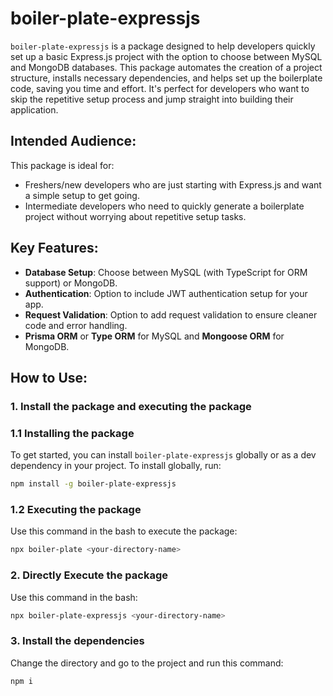 # boiler-plate-expressjs

`boiler-plate-expressjs` is a package designed to help developers quickly set up a basic Express.js project with the option to choose between MySQL and MongoDB databases. This package automates the creation of a project structure, installs necessary dependencies, and helps set up the boilerplate code, saving you time and effort. It's perfect for developers who want to skip the repetitive setup process and jump straight into building their application.

## Intended Audience:
This package is ideal for:
- Freshers/new developers who are just starting with Express.js and want a simple setup to get going.
- Intermediate developers who need to quickly generate a boilerplate project without worrying about repetitive setup tasks.

## Key Features:
- **Database Setup**: Choose between MySQL (with TypeScript for ORM support) or MongoDB.
- **Authentication**: Option to include JWT authentication setup for your app.
- **Request Validation**: Option to add request validation to ensure cleaner code and error handling.
- **Prisma ORM** or **Type ORM** for MySQL and **Mongoose ORM** for MongoDB.

## How to Use:

### 1. Install the package and executing the package

### 1.1 Installing the package
To get started, you can install `boiler-plate-expressjs` globally or as a dev dependency in your project. To install globally, run:

```bash
npm install -g boiler-plate-expressjs
```
### 1.2 Executing the package
Use this command in the bash to execute the package:
```bash
npx boiler-plate <your-directory-name>
```
### 2. Directly Execute the package
Use this command in the bash:
```bash
npx boiler-plate-expressjs <your-directory-name>
```
### 3. Install the dependencies
Change the directory and go to the project and run this command:
```bash
npm i
```